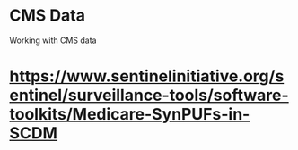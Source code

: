 # CMS Data

Working with CMS data

# https://www.sentinelinitiative.org/sentinel/surveillance-tools/software-toolkits/Medicare-SynPUFs-in-SCDM
